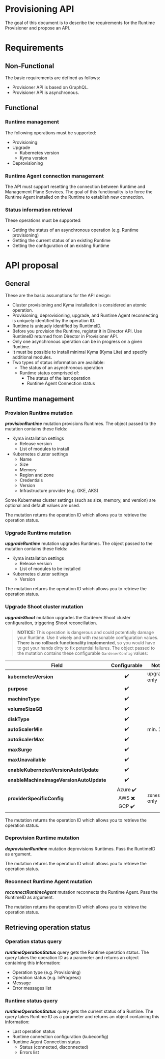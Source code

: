 # Provisioning API

The goal of this document is to describe the requirements for the Runtime Provisioner and propose an API. 

# Requirements

## Non-Functional

The basic requirements are defined as follows:

- Provisioner API is based on GraphQL. 
- Provisioner API is asynchronous.

## Functional

### Runtime management

The following operations must be supported:

- Provisioning
- Upgrade
  - Kubernetes version
  - Kyma version
- Deprovisioning

### Runtime Agent connection management

The API must support resetting the connection between Runtime and Management Plane Services. The goal of this functionality is to force the Runtime Agent installed on the Runtime to establish new connection.

### Status information retrieval

These operations must be supported:

- Getting the status of an asynchronous operation (e.g. Runtime provisioning)
- Getting the current status of an existing Runtime
- Getting the configuration of an existing Runtime

# API proposal

## General 

These are the basic assumptions for the API design:

- Cluster provisioning and Kyma installation is considered an atomic operation.
- Provisioning, deprovisioning, upgrade, and Runtime Agent reconnecting is uniquely identified by the operation ID.
- Runtime is uniquely identified by RuntimeID.
- Before you provision the Runtime, register it in Director API. Use RuntimeID returned from Director in Provisioner API.
- Only one asynchronous operation can be in progress on a given Runtime.  
- It must be possible to install minimal Kyma  (Kyma Lite) and specify additional modules.
- Two types of status information are available:
  - The status of an asynchronous operation
  - Runtime status comprised of:
    - The status of the last operation
    - Runtime Agent Connection status

## Runtime management

### Provision Runtime mutation

***provisionRuntime*** mutation provisions Runtimes. The object passed to the mutation contains these fields:

- Kyma installation settings
  - Release version
  - List of modules to install
- Kubernetes cluster settings
  - Name
  - Size
  - Memory
  - Region and zone
  - Credentials
  - Version
  - Infrastructure provider (e.g. GKE, AKS)

Some Kubernetes cluster settings (such as size, memory, and version) are optional and default values are used.

The mutation returns the operation ID which allows you to retrieve the operation status.

### Upgrade Runtime mutation

***upgradeRuntime*** mutation upgrades Runtimes. The object passed to the mutation contains these fields:

- Kyma installation settings
  - Release version
  - List of modules to be installed
- Kubernetes cluster settings
  - Version

The mutation returns the operation ID which allows you to retrieve the operation status.

### Upgrade Shoot cluster mutation

***upgradeShoot*** mutation upgrades the Gardener Shoot cluster configuration, triggering Shoot reconciliation.

>**NOTICE:** This operation is dangerous and could potentially damage your Runtime. Use it wisely and with reasonable configuration values. **There is no rollback functionality implemented**, so you would have to get your hands dirty to fix potential failures.
The object passed to the mutation contains these configurable `GardenerConfig` values:

| Field                                 |                                       Configurable                                       | Note         |
| ------------------------------------- | :--------------------------------------------------------------------------------------: | ------------ |
| **kubernetesVersion**                   |                                    :heavy_check_mark:                                    | upgrade only |
| **purpose**                             |                                    :heavy_check_mark:                                    |              |
| **machineType**                         |                                    :heavy_check_mark:                                    |              |
| **volumeSizeGB**                        |                                    :heavy_check_mark:                                    |              |
| **diskType**                            |                                    :heavy_check_mark:                                    |              |
| **autoScalerMin**                       |                                    :heavy_check_mark:                                    | min. 1       |
| **autoScalerMax**                       |                                    :heavy_check_mark:                                    |              |
| **maxSurge**                            |                                    :heavy_check_mark:                                    |              |
| **maxUnavailable**                      |                                    :heavy_check_mark:                                    |              |
| **enableKubernetesVersionAutoUpdate**   |                                    :heavy_check_mark:                                    |              |
| **enableMachineImageVersionAutoUpdate** |                                    :heavy_check_mark:                                    |              |
| **providerSpecificConfig**              | Azure :heavy_check_mark: <br/> AWS :heavy_multiplication_x: <br/> GCP :heavy_check_mark: | `zones` only |

The mutation returns the operation ID which allows you to retrieve the operation status.

### Deprovision Runtime mutation

***deprovisionRuntime*** mutation deprovisions Runtimes. Pass the RuntimeID as argument. 

The mutation returns the operation ID which allows you to retrieve the operation status.

### Reconnect Runtime Agent mutation

***reconnectRuntimeAgent*** mutation reconnects the Runtime Agent. Pass the RuntimeID as argument. 

The mutation returns the operation ID which allows you to retrieve the operation status.

## Retrieving operation status

### Operation status query

***runtimeOperationStatus*** query gets the Runtime operation status. The query takes the operation ID as a parameter and returns an object containing this information:

- Operation type (e.g. Provisioning)
- Operation status (e.g. InProgress)
- Message
- Error messages list

### Runtime status query

***runtimeOperationStatus*** query gets the current status of a Runtime. The query takes Runtime ID as a parameter and returns an object containing this information:

- Last operation status
- Runtime connection configuration (kubeconfig)
- Runtime Agent Connection status
  - Status (connected, disconnected)
  - Errors list